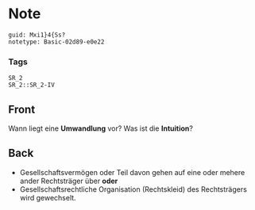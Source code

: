 # Note
```
guid: Mxi1}4{Ss?
notetype: Basic-02d89-e0e22
```

### Tags
```
SR_2
SR_2::SR_2-IV
```

## Front
Wann liegt eine <b>Umwandlung</b> vor? Was ist die
<b>Intuition</b>?

## Back
<ul>
  <li>Gesellschaftsvermögen oder Teil davon gehen auf eine oder
  mehere ander Rechtsträger über <b>oder</b>
  <li>Gesellschaftsrechtliche Organisation (Rechtskleid) des
  Rechtsträgers wird gewechselt.
</ul>
